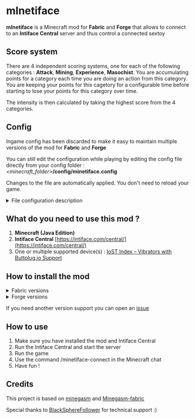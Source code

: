 # mInetiface
**mInetiface** is a Minecraft mod for **Fabric** and **Forge** that allows to connect to an **Intiface Central** server and thus control a connected sextoy

## Score system
There are 4 independent scoring systems, one for each of the following categories : **Attack**, **Mining**, **Experience**, **Masochist**.
You are accumulating points for a category each time you are doing an action from this category. You are keeping your points for this cagetory for a configurable time before starting to lose your points for this category over time.


The intensity is then calculated by taking the highest score from the 4 categories.

## Config
Ingame config has been discarded to make it easy to maintain multiple versions of the mod for **Fabric** and **Forge**

You can still edit the configuration while playing by editing the config file directly from your config folder :
_<minecraft_folder>_**/config/minetiface.config**

Changes to the file are automatically applied. You don't need to reload your game.
<details>
<summary>File configuration description</summary>

<b>Intiface</b>
<ul>
<li><b>serverUrl</b> : Buttplug server URL</li>
<li><b>fullMaxTime</b> : For linear devices, the maximum time for a full stroke in ms (min speed)</li>
<li><b>fullMinTime</b> : For linear devices, the minimum time for a full stroke in ms (max speed)</li>
</ul>

<b>General actions</b>
<ul>
<li><b>minimumFeedback</b> : Minimum feedback intensity</li>
<li><b>maximumFeedback</b> : Maximum feedback intensity</li>
<li><b>feedbackScoreLostPerTick</b> : Number of feedback points lost per tick (20 ticks/s)</li>
<li><b>scoreLostPerTick</b> : Number of score points lost per tick for a category when the duration to keep score is 0 (see <b>maximumSecondsKeepScore</b> and <b>***durationMultiplier</b>) </li>
</ul>

<b>Attack actions</b>
<ul>
<li><b>attackEnabled</b> : Enable attack actions ?</li>
<li><b>attackMultiplier</b> : Points multiplier for attack actions</li>
<li><b>attackInstantPointsMultiplier</b> : Feedback multiplier for attack feedback actions</li>
<li><b>attackDurationMultiplier</b> : Time to keep attack points multiplier</li>
</ul>

<b>Mining actions</b>
<ul>
<li><b>miningEnabled</b> : Enable mining actions ?</li>
<li><b>minePointsMultiplier</b> : Points multiplier for mining actions</li>
<li><b>mineInstantPointsMultiplier</b> : Feedback multiplier for mining feedback actions</li>
<li><b>mineDurationMultiplier</b> : Time to keep mining points multiplier</li>
<li><b>blocksScore</b> : List of blocks and their score for mining</li>
<li><b>defaultBlockScore</b> : Default score for mining blocks that are not in the <b>blocksScore</b> list</li>
</ul>

<b>Experience actions</b>
<ul>
<li><b>xpEnabled</b> : Enable experience actions ?</li>
<li><b>xpMultiplier</b> : Points multiplier for experience actions</li>
<li><b>xpInstantPointsMultiplier</b> : Feedback multiplier for experience feedback actions</li>
<li><b>xpDurationMultiplier</b> : Time to keep experience points multiplier</li>
</ul>

<b>Masochist actions</b>
<ul>
<li><b>masochistEnabled</b> : Enable masochist actions ?</li>
<li><b>masochistMultiplier</b> : Points multiplier for masochist actions</li>
<li><b>masochistInstantPointsMultiplier</b> : Feedback multiplier for masochist feedback actions</li>
<li><b>masochistDurationMultiplier</b> : Time to keep masochist points multiplier</li>
</ul>

</details>

## What do you need to use this mod ?
1. **Minecraft (Java Edition)**
2. **Intiface Central** [https://intiface.com/central/](https://intiface.com/central/)
3. One or multiple supported device(s) : [IoST Index – Vibrators with Buttplug.io Support](https://iostindex.com/?filter0ButtplugSupport=4&filter1Features=OutputsVibrators)

## How to install the mod
<details>
    <summary>Fabric versions</summary>
    <details>
    <details>
     <summary>Minecraft 1.18.2</summary>
      Coming soon
    </details>
     <summary>Minecraft 1.19.2</summary>
      <a href="https://mediafilez.forgecdn.net/files/3936/24/fabric-api-0.60.0%2B1.19.2.jar">Fabric API JAR</a><br>
      <a href="https://cdn.modrinth.com/data/mOgUt4GM/versions/V4hnfgRO/modmenu-4.1.2.jar">Mod Menu JAR</a><br>
      <a href="https://github.com/Fyustorm/mInetiface/releases/download/v1.19.2-1.1.0/minetiface-1.1.0-1.19.2.jar">mInetiface JAR</a>
    </details>
    <details>
     <summary>Minecraft 1.19.4</summary>
      <a href="https://mediafilez.forgecdn.net/files/4474/468/fabric-api-0.77.0%2B1.19.4.jar">Fabric API JAR</a><br>
      <a href="https://cdn.modrinth.com/data/mOgUt4GM/versions/CtMNOUcV/modmenu-6.2.3.jar">Mod Menu JAR</a><br>
      <a href="https://github.com/Fyustorm/mInetiface/releases/download/v1.19.4-1.0.0/minetiface-1.1.0-1.19.4.jar">mInetiface JAR</a>
    </details>
    <details>
     <summary>Minecraft 1.20.1</summary>
      <a href="https://mediafilez.forgecdn.net/files/4584/441/fabric-api-0.83.1%2B1.20.1.jar">Fabric API JAR</a><br>
      <a href="https://cdn.modrinth.com/data/mOgUt4GM/versions/RTFDnTKf/modmenu-7.0.1.jar">Mod Menu JAR</a><br>
      <a href="https://github.com/Fyustorm/mInetiface/releases/download/v1.20.1-1.1.0/minetiface-1.1.0-1.20.1.jar">mInetiface JAR</a>
    </details>

1. Download and install [Minecraft Launcher](https://www.minecraft.net/en-us/download) or any launcher you want
2. Download Fabric [https://fabricmc.net/use/installer/](https://fabricmc.net/use/installer/)
   1. Run the installer
      1. On the client tab select the Minecraft Version and click install
      2. Run the Minecraft Launcher. Select the new profile named **fabric-loader-xxx**
         1. Select the **Installations** tab and click the folder icon next to the profile **fabric-loader-xx**
         2. Create **mods** folder if it doesn't exists. Example : **C:\\Users\\<username>\\AppData\\Roaming\\.minecraft\\mods**
3. Next and final step is to download all **JAR** files listed above for your Minecraft version and put them into the **mods** folder
</details>

<details>
    <summary>Forge versions</summary>
    <details>
     <summary>Minecraft 1.18.2</summary>
      Coming soon
    </details>

1. Download the **JAR** file for your Minecraft version and put it into your **mods** folder
</details>

If you need another version support you can open an [issue](https://github.com/Fyustorm/mInetiface/issues/new)

## How to use
1. Make sure you have installed the mod and Intiface Central
2. Run the Intiface Central and start the server
3. Run the game
4. Use the command /minetiface-connect in the Minecraft chat
5. Have fun !

## Credits
This project is based on [minegasm](https://minegasm.therainbowville.com) and [Minegasm-fabric](https://github.com/vinceh121/Minegasm-fabric)

Special thanks to [BlackSphereFollower](https://github.com/blackspherefollower) for technical support :)